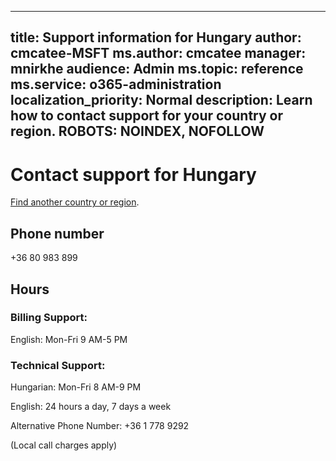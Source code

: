 ﻿
---                                
title: Support information for Hungary
author: cmcatee-MSFT
ms.author: cmcatee
manager: mnirkhe
audience: Admin
ms.topic: reference
ms.service: o365-administration
localization_priority: Normal
description: Learn how to contact support for your country or region.
ROBOTS: NOINDEX, NOFOLLOW
---

# Contact support for Hungary

[Find another country or region](../contact-support-for-business-products.md).

## Phone number
+36 80 983 899

## Hours
### Billing Support:

English: Mon-Fri 9 AM-5 PM

### Technical Support:

Hungarian: Mon-Fri 8 AM-9 PM

English: 24 hours a day, 7 days a week

Alternative Phone Number: +36 1 778 9292

(Local call charges apply)


